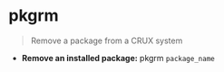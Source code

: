 # pkgrm
> Remove a package from a CRUX system
- **Remove an installed package:**
pkgrm `package_name`
